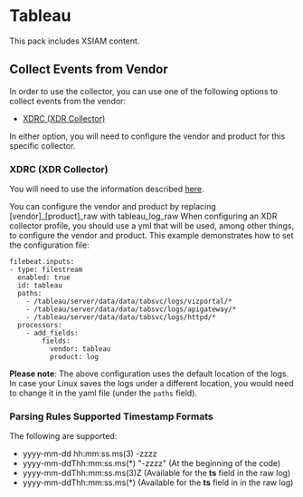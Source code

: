 # Tableau

This pack includes XSIAM content. 

## Collect Events from Vendor

In order to use the collector, you can use one of the following options to collect events from the vendor:

- [XDRC (XDR Collector)](#xdrc-xdr-collector)

In either option, you will need to configure the vendor and product for this specific collector.

### XDRC (XDR Collector)

You will need to use the information described [here](https://docs.paloaltonetworks.com/cortex/cortex-xdr/cortex-xdr-pro-admin/cortex-xdr-collectors/xdr-collector-datasets#id7f0fcd4d-b019-4959-a43a-40b03db8a8b2).

You can configure the vendor and product by replacing [vendor]\_[product]\_raw with tableau_log_raw
When configuring an XDR collector profile, you should use a yml that will be used, among other things, to configure the vendor
and product. This example demonstrates how to set the configuration file:

```
filebeat.inputs:
- type: filestream
  enabled: true
  id: tableau
  paths:
    - /tableau/server/data/data/tabsvc/logs/vizportal/*
    - /tableau/server/data/data/tabsvc/logs/apigateway/*
    - /tableau/server/data/data/tabsvc/logs/httpd/*
  processors:
    - add_fields:
        fields:
          vendor: tableau
          product: log
```

**Please note**: The above configuration uses the default location of the logs. In case your Linux saves the logs under a different location, you would need to change it in the yaml file (under the `paths` field).


### Parsing Rules Supported Timestamp Formats

The following are supported:

- yyyy-mm-dd hh:mm:ss.ms(3) -zzzz
- yyyy-mm-ddThh:mm:ss.ms(*) "-zzzz" (At the beginning of the code)
- yyyy-mm-ddThh:mm:ss.ms(3)Z (Available for the **ts** field in the raw log)
- yyyy-mm-ddThh:mm:ss.ms(*) (Available for the **ts** field in in the raw log) 